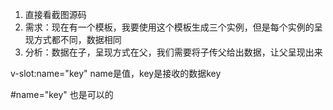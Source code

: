 1. 直接看截图源码
2. 需求：现在有一个模板，我要使用这个模板生成三个实例，但是每个实例的呈现方式都不同，数据相同
3. 分析：数据在子，呈现方式在父，我们需要将子传父给出数据，让父呈现出来

v-slot:name="key"
name是值，key是接收的数据key

#name="key"
也是可以的
